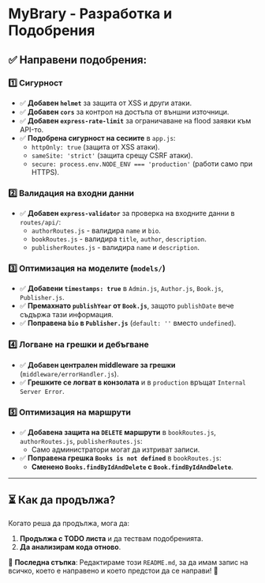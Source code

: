 # MyBrary - Разработка и Подобрения

## ✅ Направени подобрения:

### **1️⃣ Сигурност**
- ✅ **Добавен `helmet`** за защита от XSS и други атаки.
- ✅ **Добавен `cors`** за контрол на достъпа от външни източници.
- ✅ **Добавен `express-rate-limit`** за ограничаване на flood заявки към API-то.
- ✅ **Подобрена сигурност на сесиите** в `app.js`:
  - `httpOnly: true` (защита от XSS атаки).
  - `sameSite: 'strict'` (защита срещу CSRF атаки).
  - `secure: process.env.NODE_ENV === 'production'` (работи само при HTTPS).

### **2️⃣ Валидация на входни данни**
- ✅ **Добавен `express-validator`** за проверка на входните данни в `routes/api/`:
  - `authorRoutes.js` - валидира `name` и `bio`.
  - `bookRoutes.js` - валидира `title`, `author`, `description`.
  - `publisherRoutes.js` - валидира `name` и `description`.

### **3️⃣ Оптимизация на моделите (`models/`)**
- ✅ **Добавени `timestamps: true`** в `Admin.js`, `Author.js`, `Book.js`, `Publisher.js`.
- ✅ **Премахнато `publishYear` от `Book.js`**, защото `publishDate` вече съдържа тази информация.
- ✅ **Поправена `bio` в `Publisher.js`** (`default: ''` вместо `undefined`).

### **4️⃣ Логване на грешки и дебъгване**
- ✅ **Добавен централен middleware за грешки** (`middleware/errorHandler.js`).
- ✅ **Грешките се логват в конзолата** и в `production` връщат `Internal Server Error`.

### **5️⃣ Оптимизация на маршрути**
- ✅ **Добавена защита на `DELETE` маршрути** в `bookRoutes.js`, `authorRoutes.js`, `publisherRoutes.js`:
  - Само администратори могат да изтриват записи.
- ✅ **Поправена грешка `Books is not defined`** в `bookRoutes.js`:
  - **Сменено `Books.findByIdAndDelete` с `Book.findByIdAndDelete`**.

---

## ⏳ Как да продължа?
Когато реша да продължа, мога да:
1. **Продължа с TODO листа** и да тествам подобренията.
2. **Да анализирам кода отново**.

📌 **Последна стъпка**: Редактираме този `README.md`, за да имам запис на всичко, което е направено и което предстои да се направи! 🚀